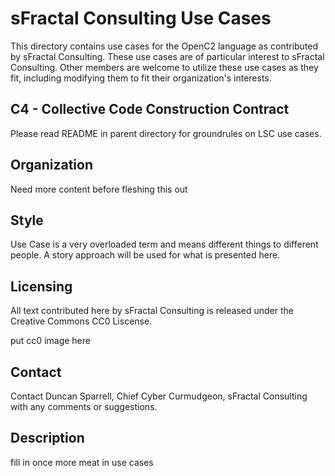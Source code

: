 # sFractal Consulting Use Cases 

This directory contains use cases for the OpenC2 language as contributed by sFractal Consulting.
These use cases are of particular interest to sFractal Consulting.
Other members are welcome to utilize these use cases as they fit, 
including modifying them to fit their organization's interests.

## C4 - Collective Code Construction Contract 
Please read README in parent directory for groundrules on LSC use cases.

## Organization 
Need more content before fleshing this out

## Style 
Use Case is a very overloaded term and means different things to different people.
A story approach will be used for what is presented here.

## Licensing
All text contributed here by sFractal Consulting is released under the Creative Commons CC0 Liscense.

put cc0 image here

## Contact 
Contact Duncan Sparrell, Chief Cyber Curmudgeon, sFractal Consulting with any comments or suggestions.

## Description 
fill in once more meat in use cases
